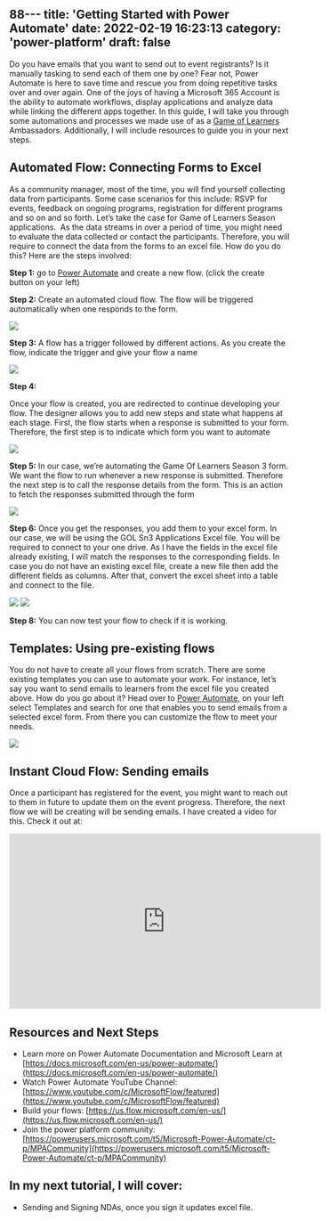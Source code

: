 88---
title: 'Getting Started with Power Automate'
date: 2022-02-19 16:23:13
category: 'power-platform'
draft: false
---

Do you have emails that you want to send out to event registrants? Is it manually tasking to send each of them one by one? Fear not, Power Automate is here to save time and rescue you from doing repetitive tasks over and over again. One of the joys of having a Microsoft 365 Account is the ability to automate workflows, display applications and analyze data while linking the different apps together. In this guide, I will take you through some automations and processes we made use of as a [Game of Learners](https://aka.ms/gameoflearners) Ambassadors. Additionally, I will include resources to guide you in your next steps.

## **Automated Flow:** Connecting Forms to Excel

As a community manager, most of the time, you will find yourself collecting data from participants. Some case scenarios for this include: RSVP for events, feedback on ongoing programs, registration for different programs and so on and so forth. Let’s take the case for Game of Learners Season applications.  As the data streams in over a period of time, you might need to evaluate the data collected or contact the participants. Therefore, you will require to connect the data from the forms to an excel file. How do you do this? Here are the steps involved:

**Step 1:** go to [Power Automate](https://us.flow.microsoft.com/) and create a new flow. (click the create button on your left)

**Step 2:** Create an automated cloud flow. The flow will be triggered automatically when one responds to the form.


![](https://lh6.googleusercontent.com/hsa8hes1ygcDjVzW1eqfwn5JPGqW3GZwrkiTgn2iX5vfFTiYnQ8n0iQWNh-PBeEyTxORTkRiN8NmRSBLebG5SQDZj2YBUvrbxIBOSEXNUuWGBshz49RJQ8uOzFjyVMywBjj_V6cc)

**Step 3:** A flow has a trigger followed by different actions. As you create the flow, indicate the trigger and give your flow a name

![](https://lh3.googleusercontent.com/23dyjp__Q6FSl9iXDQ3AeRZuuK2GB0J3m16vFw__JQ3d46-3FeYxqlFgsoIqu18Csz4skH-OxLZZoW15lZqdqcC-uY5ldLKo58K_tAxQ9Mb2NOzy7HzxBdWUDZMKvVSzBQXRZ8gk)

**Step 4:**

Once your flow is created, you are redirected to continue developing your flow. The designer allows you to add new steps and state what happens at each stage. First, the flow starts when a response is submitted to your form. Therefore, the first step is to indicate which form you want to automate

![](https://lh5.googleusercontent.com/ixZWxXsSzXhXU4m9-j2WKoHIIyWN1aKIKf8GMa1OvNtyNi_tq-6w12WGlEU6kZ20yzEDiJK2ry8108xX-rVEXPMiLi3koQuv7Q1P9zkKSwbJmD3pmP9fvbtLWyCTPbfpSmShmvK3)

**Step 5:** In our case, we’re automating the Game Of Learners Season 3 form. We want the flow to run whenever a new response is submitted. Therefore the next step is to call the response details from the form. This is an action to fetch the responses submitted through the form

![](https://lh5.googleusercontent.com/pqYHHLodujqNX__53UbiStLD9xfF9qUDASzQ4pKneRRXYUiitZmJgtmAZUytjVwcV03GjG9n5PBEOmj0tGNfqxNF83oMNRgfnJnB4b0FXcGlPCaWlMTcjjaqPl3yrRNrK06kI-Ke)

**Step 6:** Once you get the responses, you add them to your excel form. In our case, we will be using the GOL Sn3 Applications Excel file. You will be required to connect to your one drive. As I have the fields in the excel file already existing, I will match the responses to the corresponding fields. In case you do not have an existing excel file, create a new file then add the different fields as columns. After that, convert the excel sheet into a table and connect to the file.

![](https://lh3.googleusercontent.com/GpgFiF81Zg13eHubBJio4oZHxp3M9QPTYDgeIvjVQCgz5fo_4IAMZbJvOdmKvkBYNoGopY0oEFGre3Ajbhq05Fb4XA59qzyP7smC_cJUPKv1mcMmXtQtFQP_hYKXLctDkEZJmz8n)
![](https://lh4.googleusercontent.com/uLocJ6z4mKTN2NXe7aflpkjw3Lh1M1BtQJ4s3EmRFb7xABJ9GVgALVjSKbLHfEQNhYt6_CXRKkMCUzJeP9RgohABylxkdAeQt351NfZhN-fIOwSnC_k4Ysc29pgQ1Ti13Gw6-Ru5)

**Step 8:** You can now test your flow to check if it is working.

## **Templates:** Using pre-existing flows

You do not have to create all your flows from scratch. There are some existing templates you can use to automate your work. For instance, let’s say you want to send emails to learners from the excel file you created above. How do you go about it? Head over to [Power Automate](https://us.flow.microsoft.com/), on your left select Templates and search for one that enables you to send emails from a selected excel form. From there you can customize the flow to meet your needs.

![](https://lh6.googleusercontent.com/ICvwpF7NoJOawdK_6HVZSlvauuA0wui6jbG9xDyO4LmnuSWL091X-djeLNT_1bIsn1nA_ydexJ-NdCl6iZYsC3i4eNVSQUrYjOh_jfKvJQbekI1RJmGzbd3jl8rtLdollunhDZ68)

## **Instant Cloud Flow:** Sending emails

Once a participant has registered for the event, you might want to reach out to them in future to update them on the event progress. Therefore, the next flow we will be creating will be sending emails. I have created a video for this. Check it out at:

<iframe width="560" height="315" src="https://www.youtube.com/embed/jX-th_iW_ho" title="YouTube video player" frameborder="0" allow="accelerometer; autoplay; clipboard-write; encrypted-media; gyroscope; picture-in-picture" allowfullscreen></iframe>

## **Resources and Next Steps**

- Learn more on Power Automate Documentation and Microsoft Learn at [https://docs.microsoft.com/en-us/power-automate/](https://docs.microsoft.com/en-us/power-automate/)
- Watch Power Automate YouTube Channel: [https://www.youtube.com/c/MicrosoftFlow/featured](https://www.youtube.com/c/MicrosoftFlow/featured)
- Build your flows: [https://us.flow.microsoft.com/en-us/](https://us.flow.microsoft.com/en-us/)
- Join the power platform community: [https://powerusers.microsoft.com/t5/Microsoft-Power-Automate/ct-p/MPACommunity](https://powerusers.microsoft.com/t5/Microsoft-Power-Automate/ct-p/MPACommunity)

## In my next tutorial, I will cover:

- Sending and Signing NDAs, once you sign it updates excel file.